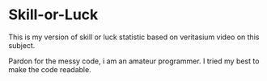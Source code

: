 # Skill-or-Luck
This is my version of skill or luck statistic based on veritasium video on this subject. 

Pardon for the messy code, i am an amateur programmer. I tried my best to make the code readable.
